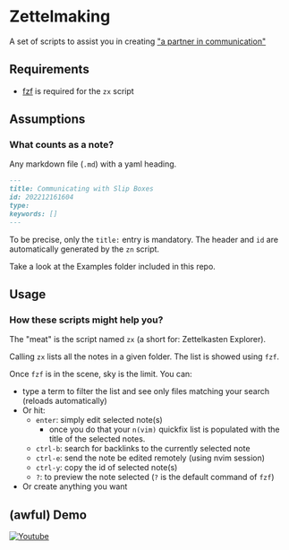 # Zettelmaking

A set of scripts to assist you in creating ["a partner in communication"](http://luhmann.surge.sh/communicating-with-slip-boxes)

## Requirements

- [fzf](https://github.com/junegunn/fzf) is required for the `zx` script

## Assumptions

### What counts as a note?

Any markdown file (`.md`) with a yaml heading.

```md
---
title: Communicating with Slip Boxes
id: 202212161604 
type:
keywords: []
---
```

To be precise, only the `title:` entry is mandatory.
The header and `id` are automatically generated by the `zn` script.

Take a look at the Examples folder included in this repo.

## Usage

### How these scripts might help you?

The "meat" is the script named `zx` (a short for: Zettelkasten Explorer).

Calling `zx` lists all the notes in a given folder.
The list is showed using `fzf`.

Once `fzf` is in the scene, sky is the limit.
You can:
* type a term to filter the list and see only files matching your search (reloads automatically)
* Or hit:
    - `enter`: simply edit selected note(s)
        - once you do that your `n(vim)` quickfix list is populated with the title of the selected notes.
    - `ctrl-b`: search for backlinks to the currently selected note
    - `ctrl-e`: send the note be edited remotely (using nvim session)
    - `ctrl-y`: copy the id of selected note(s)
    - `?`: to preview the note selected (`?` is the default command of `fzf`)
* Or create anything you want

## (awful) Demo

[![Youtube](https://img.youtube.com/vi/Pghm8TXBhDk/0.jpg)](https://www.youtube.com/watch?v=Pghm8TXBhDk)
